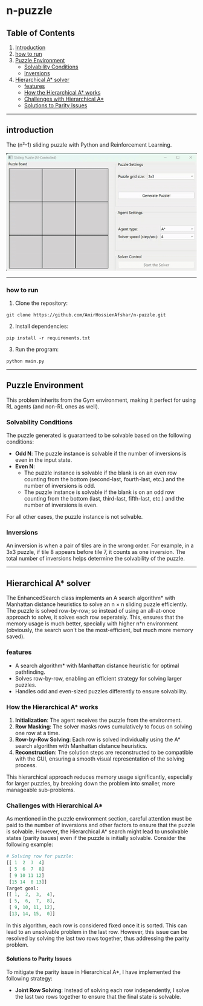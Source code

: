 # n-puzzle

## Table of Contents

1. [Introduction](#introduction)  
2. [how to run](#how-to-run)  
3. [Puzzle Environment](#Puzzle-Environment)  
   - [Solvability Conditions](#Solvability-Conditions)  
   - [Inversions](#Inversions)  
4. [Hierarchical A* solver](#Hierarchical-A*-solver)  
   - [features](#features)  
   - [How the Hierarchical A* works](#How-the-Hierarchical-A*-works)  
   - [Challenges with Hierarchical A*](#Challenges-with-Hierarchical-A*)  
   - [Solutions to Parity Issues](#Solutions-to-Parity-Issues)

---

## introduction

The (n²-1) sliding puzzle with Python and Reinforcement Learning.

![Hierarchical A*](assets/Hierarchical_A_Star.gif)

---

### how to run
1. Clone the repository:
```
git clone https://github.com/AmirHossienAfshar/n-puzzle.git
```
2. Install dependencies:
```
pip install -r requirements.txt
```
3. Run the program:
```
python main.py
```

---

## Puzzle Environment
This problem inherits from the Gym environment, making it perfect for using RL agents (and non-RL ones as well).

### Solvability Conditions
The puzzle generated is guaranteed to be solvable based on the following conditions:

- **Odd N**: The puzzle instance is solvable if the number of inversions is even in the input state.
- **Even N**:
    - The puzzle instance is solvable if the blank is on an even row counting from the bottom (second-last, fourth-last, etc.) and the number of inversions is odd.
    - The puzzle instance is solvable if the blank is on an odd row counting from the bottom (last, third-last, fifth-last, etc.) and the number of inversions is even.

For all other cases, the puzzle instance is not solvable.

### Inversions
An inversion is when a pair of tiles are in the wrong order. For example, in a 3x3 puzzle, if tile 8 appears before tile 7, it counts as one inversion. The total number of inversions helps determine the solvability of the puzzle.

---

## Hierarchical A* solver
The EnhancedSearch class implements an A search algorithm* with Manhattan distance heuristics to solve an n × n sliding puzzle efficiently. The puzzle is solved row-by-row; so instead of using an all-at-once approach to solve, it solves each row seperately. This, ensures that the memory usage is much better, specially with higher n*n environment (obviously, the search won't be the most-efficient, but much more memory saved).

### features
- A search algorithm* with Manhattan distance heuristic for optimal pathfinding.
- Solves row-by-row, enabling an efficient strategy for solving larger puzzles.
- Handles odd and even-sized puzzles differently to ensure solvability.

### How the Hierarchical A* works
1. **Initialization**: The agent receives the puzzle from the environment.
2. **Row Masking**: The solver masks rows cumulatively to focus on solving one row at a time.
3. **Row-by-Row Solving**: Each row is solved individually using the A* search algorithm with Manhattan distance heuristics.
4. **Reconstruction**: The solution steps are reconstructed to be compatible with the GUI, ensuring a smooth visual representation of the solving process.

This hierarchical approach reduces memory usage significantly, especially for larger puzzles, by breaking down the problem into smaller, more manageable sub-problems.

### Challenges with Hierarchical A*
As mentioned in the puzzle environment section, careful attention must be paid to the number of inversions and other factors to ensure that the puzzle is solvable. However, the Hierarchical A* search might lead to unsolvable states (parity issues) even if the puzzle is initially solvable. Consider the following example:

```python
# Solving row for puzzle:
[[ 1  2  3  4]
 [ 5  6  7  8]
 [ 9 10 11 12]
 [15 14  0 13]]
Target goal:
[[ 1,  2,  3,  4],
 [ 5,  6,  7,  8],
 [ 9, 10, 11, 12],
 [13, 14, 15,  0]]
```

In this algorithm, each row is considered fixed once it is sorted. This can lead to an unsolvable problem in the last row. However, this issue can be resolved by solving the last two rows together, thus addressing the parity problem.

#### Solutions to Parity Issues
To mitigate the parity issue in Hierarchical A*, I have implemented the following strategy:
- **Joint Row Solving**: Instead of solving each row independently, I solve the last two rows together to ensure that the final state is solvable.
